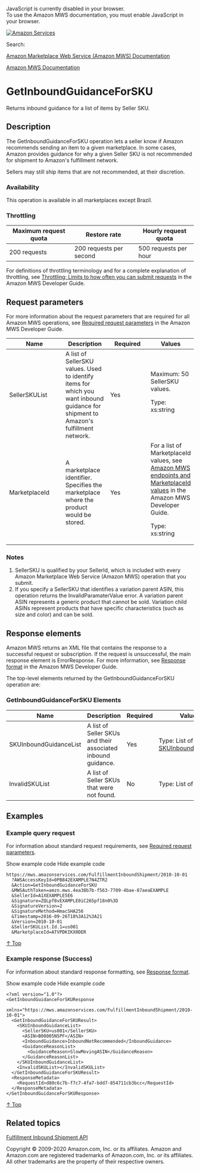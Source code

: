 <div id="MWSDX_noscript">

JavaScript is currently disabled in your browser.  
To use the Amazon MWS documentation, you must enable JavaScript in your
browser.

</div>

<div id="MWSDX_divtop">

[![Amazon
Services](https://images-na.ssl-images-amazon.com/images/G/08/mwsportal/fr_FR/amazonservices.gif "Amazon Services")](http://services.amazon.fr)

<div id="MWSDX_search">

<span id="MWSDX_searchlbl">Search:</span>

</div>

  
<span id="MWSDX_titlebar">[Amazon Marketplace Web Service (Amazon MWS)
Documentation](https://developer.amazonservices.fr/gp/mws/docs.html)</span>

</div>

<div id="MWSDX_divbottom">

<div id="MWSDX_divleft">

<div id="MWSDX_toc">

</div>

</div>

<div id="MWSDX_divright">

<div id="MWSDX_content">

<span id="MWSDX_breadcrumbs">[Amazon MWS
Documentation](https://developer.amazonservices.fr/gp/mws/docs.html)</span>

<div id="FBAInbound_GetInboundGuidanceForSKU" class="nested0">

# <span id="Operation" class="ph">GetInboundGuidanceForSKU</span>

<div class="body">

<span class="ph">Returns inbound guidance for a list of items by Seller
SKU.</span>

</div>

<div id="Description" class="topic concept nested1">

## Description

<div class="body conbody">

The <span id="Description__apiname_operation"
class="keyword apiname">GetInboundGuidanceForSKU</span> operation lets a
seller know if Amazon recommends sending an item to a given marketplace.
In some cases, Amazon provides guidance for why a given Seller SKU is
not recommended for shipment to <span class="ph">Amazon's fulfillment
network</span>.

Sellers may still ship items that are not recommended, at their
discretion.

<div class="section">

### Availability

This operation is available in all marketplaces except Brazil.

</div>

<div class="section">

### Throttling

<div class="p">

<div class="tablenoborder">

| Maximum request quota | Restore rate            | Hourly request quota  |
|-----------------------|-------------------------|-----------------------|
| 200 requests          | 200 requests per second | 500 requests per hour |

</div>

<span class="ph">For definitions of throttling terminology and for a
complete explanation of throttling, see
<a href="../dev_guide/DG_Throttling.md" class="xref">Throttling: Limits to how often you can submit requests</a>
in the <span class="ph">Amazon MWS Developer Guide</span>.</span>

</div>

</div>

</div>

</div>

<div id="RequestParameters" class="topic reference nested1">

## Request parameters

<div class="body refbody">

<div class="section">

<span class="ph">For more information about the request parameters that
are required for all <span class="ph">Amazon MWS</span> operations, see
<a href="../dev_guide/DG_RequiredRequestParameters.md" class="xref">Required request parameters</a>
in the <span class="ph">Amazon MWS Developer Guide</span>.</span>

</div>

<div class="tablenoborder">

<table class="table" data-cellpadding="4" data-cellspacing="0" data-summary="" data-frame="border" data-border="1" data-rules="all">
<colgroup>
<col style="width: 25%" />
<col style="width: 25%" />
<col style="width: 25%" />
<col style="width: 25%" />
</colgroup>
<thead class="thead" data-align="left">
<tr class="header row">
<th id="d64938e183" class="entry" data-valign="top" width="34.18367346938776%">Name</th>
<th id="d64938e186" class="entry" data-valign="top" width="25.510204081632654%">Description</th>
<th id="d64938e189" class="entry" data-valign="top" width="12.755102040816327%">Required</th>
<th id="d64938e192" class="entry" data-valign="top" width="27.551020408163268%">Values</th>
</tr>
</thead>
<tbody class="tbody">
<tr class="odd row">
<td class="entry" data-valign="top" width="34.18367346938776%" headers="d64938e183 "><span class="keyword parmname">SellerSKUList</span></td>
<td class="entry" data-valign="top" width="25.510204081632654%" headers="d64938e186 ">A list of <span class="keyword parmname">SellerSKU</span> values. Used to identify items for which you want inbound guidance for shipment to <span class="ph">Amazon's fulfillment network</span>.</td>
<td class="entry" data-valign="top" width="12.755102040816327%" headers="d64938e189 ">Yes</td>
<td class="entry" data-valign="top" width="27.551020408163268%" headers="d64938e192 ">Maximum: 50 <span class="keyword parmname">SellerSKU</span> values.
<p><span class="ph">Type: xs:string</span></p></td>
</tr>
<tr class="even row">
<td class="entry" data-valign="top" width="34.18367346938776%" headers="d64938e183 "><span class="keyword parmname">MarketplaceId</span></td>
<td class="entry" data-valign="top" width="25.510204081632654%" headers="d64938e186 ">A marketplace identifier. Specifies the marketplace where the product would be stored.</td>
<td class="entry" data-valign="top" width="12.755102040816327%" headers="d64938e189 ">Yes</td>
<td class="entry" data-valign="top" width="27.551020408163268%" headers="d64938e192 "><span class="ph">For a list of <span class="keyword parmname">MarketplaceId</span> values, see <a href="../dev_guide/DG_Endpoints.md" class="xref">Amazon MWS endpoints and MarketplaceId values</a> in the <span class="ph">Amazon MWS Developer Guide</span>.</span>
<p><span class="ph">Type: xs:string</span></p></td>
</tr>
</tbody>
</table>

</div>

<div class="section">

### Notes

1.  <span class="keyword parmname">SellerSKU</span> is qualified by your
    <span class="keyword parmname">SellerId</span>, which is included
    with every <span class="ph">Amazon Marketplace Web Service (Amazon
    MWS)</span> operation that you submit.
2.  If you specify a <span class="keyword parmname">SellerSKU</span>
    that identifies a variation parent ASIN, this operation returns the
    <span class="keyword parmname">InvalidParamaterValue</span> error. A
    variation parent ASIN represents a generic product that cannot be
    sold. Variation child ASINs represent products that have specific
    characteristics (such as size and color) and can be sold.

</div>

</div>

</div>

<div id="ResponseElements" class="topic reference nested1">

## Response elements

<div class="body refbody">

<div class="section">

<span class="ph">Amazon MWS returns an XML file that contains the
response to a successful request or subscription. If the request is
unsuccessful, the main response element is <span
class="keyword apiname">ErrorResponse</span>. For more information, see
<a href="../dev_guide/DG_ResponseFormat.md" class="xref">Response format</a>
in the <span class="ph">Amazon MWS Developer Guide</span>.</span>

The top-level elements returned by the <span
class="keyword apiname">GetInboundGuidanceForSKU</span> operation are:

</div>

<div class="section">

### <span class="ph">GetInboundGuidanceForSKU</span> Elements

<div class="tablenoborder">

| Name                                                         | Description                                                  | Required | Values                                                                                                                                                                                                              |
|--------------------------------------------------------------|--------------------------------------------------------------|----------|---------------------------------------------------------------------------------------------------------------------------------------------------------------------------------------------------------------------|
| <span class="keyword parmname">SKUInboundGuidanceList</span> | A list of Seller SKUs and their associated inbound guidance. | Yes      | Type: List of <a href="FBAInbound_Datatypes.md#SKUInboundGuidance" class="xref" title="Reasons why a given Seller SKU is not recommended for shipment to Amazon&#39;s fulfillment network">SKUInboundGuidance</a> |
| <span class="keyword parmname">InvalidSKUList</span>         | A list of Seller SKUs that were not found.                   | No       | <span class="ph">Type: List of xs:string</span>                                                                                                                                                                     |

</div>

</div>

</div>

</div>

<div id="Examples" class="topic reference nested1">

## Examples

<div class="body refbody">

<div class="section">

### Example query request

<span class="ph">For information about standard request requirements,
see
<a href="../dev_guide/DG_RequiredRequestParameters.md" class="xref">Required request parameters</a>.</span>

<span class="ph expander"> <span class="keyword parmname xshow">Show
example code</span> <span class="keyword parmname xhide">Hide example
code</span> </span>

<div class="sectiondiv content">

``` pre
https://mws.amazonservices.com/FulfillmentInboundShipment/2010-10-01
  ?AWSAccessKeyId=0PB842EXAMPLE7N4ZTR2
  &Action=GetInboundGuidanceForSKU
  &MWSAuthToken=amzn.mws.4ea38b7b-f563-7709-4bae-87aeaEXAMPLE
  &SellerId=A1XEXAMPLE5E6
  &Signature=ZQLpf8vEXAMPLE0iC265pf18n0%3D
  &SignatureVersion=2
  &SignatureMethod=HmacSHA256
  &Timestamp=2016-09-26T18%3A12%3A21
  &Version=2010-10-01
  &SellerSKUList.Id.1=us001
  &MarketplaceId=ATVPDKIKX0DER
```

<a href="#Examples" class="xref">↑ Top</a>

</div>

</div>

<div class="section">

### Example response (Success)

<span class="ph">For information about standard response formatting, see
<a href="../dev_guide/DG_ResponseFormat.md" class="xref">Response format</a>.</span>

<span class="ph expander"> <span class="keyword parmname xshow">Show
example code</span> <span class="keyword parmname xhide">Hide example
code</span> </span>

<div class="sectiondiv content">

``` pre
<?xml version="1.0"?>
<GetInboundGuidanceForSKUResponse
  xmlns="https://mws.amazonservices.com/FulfillmentInboundShipment/2010-10-01">
  <GetInboundGuidanceForSKUResult>
    <SKUInboundGuidanceList>
      <SellerSKU>us001</SellerSKU>
      <ASIN>B00005N5PF</ASIN>
      <InboundGuidance>InboundNotRecommended</InboundGuidance>
      <GuidanceReasonList>
        <GuidanceReason>SlowMovingASIN</GuidanceReason>
      </GuidanceReasonList>
    </SKUInboundGuidanceList>
    <InvalidSKUList></InvalidSKUList>
  </GetInboundGuidanceForSKUResult>
  <ResponseMetadata>
    <RequestId>d80c6c7b-f7c7-4fa7-bdd7-854711cb3bcc</RequestId>
  </ResponseMetadata>
</GetInboundGuidanceForSKUResponse>
```

<a href="#Examples" class="xref">↑ Top</a>

</div>

</div>

</div>

</div>

<div id="RelatedTopics" class="topic nested1">

## Related topics

<div class="body">

<a href="../fba_inbound/FBAInbound_Overview.md" class="xref">Fulfillment Inbound Shipment API</a>

</div>

</div>

</div>

<div id="MWSDX_footer">

Copyright © 2009-2020 Amazon.com, Inc. or its affiliates. Amazon and
Amazon.com are registered trademarks of Amazon.com, Inc. or its
affiliates. All other trademarks are the property of their respective
owners.

</div>

</div>

</div>

<div style="clear: both;">

</div>

</div>
